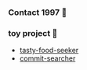 ### Contact 1997 🚀

### toy project 🌼
* [tasty-food-seeker](https://github.com/pasudo123/tasty-food-seeker)
* [commit-searcher](https://github.com/pasudo123/commit-searcher)

<!--
**pasudo123/pasudo123** is a ✨ _special_ ✨ repository because its `README.md` (this file) appears on your GitHub profile.

Here are some ideas to get you started:

- 🔭 I’m currently working on ...
- 🌱 I’m currently learning ...
- 👯 I’m looking to collaborate on ...
- 🤔 I’m looking for help with ...
- 💬 Ask me about ...
- 📫 How to reach me: ...
- 😄 Pronouns: ...
- ⚡ Fun fact: ...
-->
